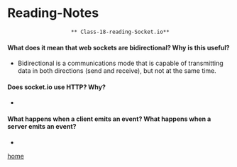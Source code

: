 # Reading-Notes

                        ** Class-18-reading-Socket.io**

#### What does it mean that web sockets are bidirectional? Why is this useful?

* Bidirectional is a communications mode that is capable of transmitting data in both directions (send and receive), but not at the same time.

#### Does socket.io use HTTP? Why?

*

#### What happens when a client emits an event? What happens when a server emits an event?

*

[home](https://eyob1984.github.io/reading-notes/)

